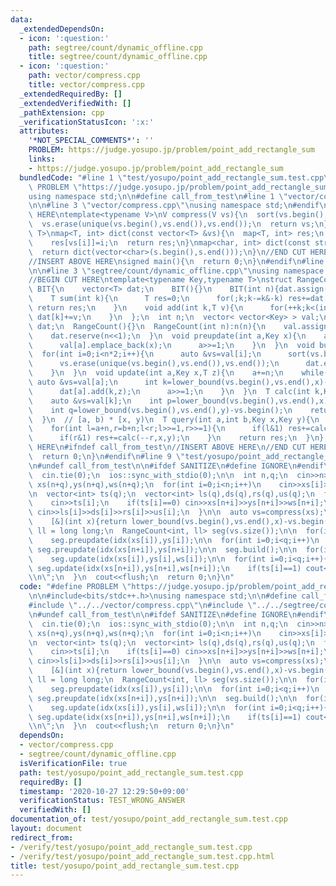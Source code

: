 ```yaml
---
data:
  _extendedDependsOn:
  - icon: ':question:'
    path: segtree/count/dynamic_offline.cpp
    title: segtree/count/dynamic_offline.cpp
  - icon: ':question:'
    path: vector/compress.cpp
    title: vector/compress.cpp
  _extendedRequiredBy: []
  _extendedVerifiedWith: []
  _pathExtension: cpp
  _verificationStatusIcon: ':x:'
  attributes:
    '*NOT_SPECIAL_COMMENTS*': ''
    PROBLEM: https://judge.yosupo.jp/problem/point_add_rectangle_sum
    links:
    - https://judge.yosupo.jp/problem/point_add_rectangle_sum
  bundledCode: "#line 1 \"test/yosupo/point_add_rectangle_sum.test.cpp\"\n#define\
    \ PROBLEM \"https://judge.yosupo.jp/problem/point_add_rectangle_sum\"\n\n#include<bits/stdc++.h>\n\
    using namespace std;\n\n#define call_from_test\n#line 1 \"vector/compress.cpp\"\
    \n\n#line 3 \"vector/compress.cpp\"\nusing namespace std;\n#endif\n\n//BEGIN CUT\
    \ HERE\ntemplate<typename V>\nV compress(V vs){\n  sort(vs.begin(),vs.end());\n\
    \  vs.erase(unique(vs.begin(),vs.end()),vs.end());\n  return vs;\n}\ntemplate<typename\
    \ T>\nmap<T, int> dict(const vector<T> &vs){\n  map<T, int> res;\n  for(int i=0;i<(int)vs.size();i++)\n\
    \    res[vs[i]]=i;\n  return res;\n}\nmap<char, int> dict(const string &s){\n\
    \  return dict(vector<char>(s.begin(),s.end()));\n}\n//END CUT HERE\n#ifndef call_from_test\n\
    //INSERT ABOVE HERE\nsigned main(){\n  return 0;\n}\n#endif\n#line 1 \"segtree/count/dynamic_offline.cpp\"\
    \n\n#line 3 \"segtree/count/dynamic_offline.cpp\"\nusing namespace std;\n#endif\n\
    //BEGIN CUT HERE\ntemplate<typename Key,typename T>\nstruct RangeCount{\n  struct\
    \ BIT{\n    vector<T> dat;\n    BIT(){}\n    BIT(int n){dat.assign(++n,0);}\n\
    \    T sum(int k){\n      T res=0;\n      for(;k;k-=k&-k) res+=dat[k];\n     \
    \ return res;\n    }\n    void add(int k,T v){\n      for(++k;k<(int)dat.size();k+=k&-k)\
    \ dat[k]+=v;\n    }\n  };\n  int n;\n  vector< vector<Key> > val;\n  vector<BIT>\
    \ dat;\n  RangeCount(){}\n  RangeCount(int n):n(n){\n    val.assign(n<<1,vector<Key>());\n\
    \    dat.reserve(n<<1);\n  }\n  void preupdate(int a,Key x){\n    a+=n;\n    while(a){\n\
    \      val[a].emplace_back(x);\n      a>>=1;\n    }\n  }\n  void build(){\n  \
    \  for(int i=0;i<n*2;i++){\n      auto &vs=val[i];\n      sort(vs.begin(),vs.end());\n\
    \      vs.erase(unique(vs.begin(),vs.end()),vs.end());\n      dat.emplace_back(vs.size());\n\
    \    }\n  }\n  void update(int a,Key x,T z){\n    a+=n;\n    while(a){\n     \
    \ auto &vs=val[a];\n      int k=lower_bound(vs.begin(),vs.end(),x)-vs.begin();\n\
    \      dat[a].add(k,z);\n      a>>=1;\n    }\n  }\n  T calc(int k,Key x,Key y){\n\
    \    auto &vs=val[k];\n    int p=lower_bound(vs.begin(),vs.end(),x)-vs.begin();\n\
    \    int q=lower_bound(vs.begin(),vs.end(),y)-vs.begin();\n    return dat[k].sum(q)-dat[k].sum(p);\n\
    \  }\n  // [a, b) * [x, y)\n  T query(int a,int b,Key x,Key y){\n    T res=0;\n\
    \    for(int l=a+n,r=b+n;l<r;l>>=1,r>>=1){\n      if(l&1) res+=calc(l++,x,y);\n\
    \      if(r&1) res+=calc(--r,x,y);\n    }\n    return res;\n  }\n};\n//END CUT\
    \ HERE\n#ifndef call_from_test\n//INSERT ABOVE HERE\n//END CUT HERE\nsigned main(){\n\
    \  return 0;\n}\n#endif\n#line 9 \"test/yosupo/point_add_rectangle_sum.test.cpp\"\
    \n#undef call_from_test\n\n#ifdef SANITIZE\n#define IGNORE\n#endif\n\nsigned main(){\n\
    \  cin.tie(0);\n  ios::sync_with_stdio(0);\n\n  int n,q;\n  cin>>n>>q;\n\n  vector<int>\
    \ xs(n+q),ys(n+q),ws(n+q);\n  for(int i=0;i<n;i++)\n    cin>>xs[i]>>ys[i]>>ws[i];\n\
    \n  vector<int> ts(q);\n  vector<int> ls(q),ds(q),rs(q),us(q);\n  for(int i=0;i<q;i++){\n\
    \    cin>>ts[i];\n    if(ts[i]==0) cin>>xs[n+i]>>ys[n+i]>>ws[n+i];\n    if(ts[i]==1)\
    \ cin>>ls[i]>>ds[i]>>rs[i]>>us[i];\n  }\n\n  auto vs=compress(xs);\n  auto idx=\n\
    \    [&](int x){return lower_bound(vs.begin(),vs.end(),x)-vs.begin();};\n\n  using\
    \ ll = long long;\n  RangeCount<int, ll> seg(vs.size());\n\n  for(int i=0;i<n;i++)\n\
    \    seg.preupdate(idx(xs[i]),ys[i]);\n\n  for(int i=0;i<q;i++)\n    if(ts[i]==0)\
    \ seg.preupdate(idx(xs[n+i]),ys[n+i]);\n\n  seg.build();\n\n  for(int i=0;i<n;i++)\n\
    \    seg.update(idx(xs[i]),ys[i],ws[i]);\n\n  for(int i=0;i<q;i++){\n    if(ts[i]==0)\
    \ seg.update(idx(xs[n+i]),ys[n+i],ws[n+i]);\n    if(ts[i]==1) cout<<seg.query(idx(ls[i]),idx(rs[i]),ds[i],us[i])<<\"\
    \\n\";\n  }\n  cout<<flush;\n  return 0;\n}\n"
  code: "#define PROBLEM \"https://judge.yosupo.jp/problem/point_add_rectangle_sum\"\
    \n\n#include<bits/stdc++.h>\nusing namespace std;\n\n#define call_from_test\n\
    #include \"../../vector/compress.cpp\"\n#include \"../../segtree/count/dynamic_offline.cpp\"\
    \n#undef call_from_test\n\n#ifdef SANITIZE\n#define IGNORE\n#endif\n\nsigned main(){\n\
    \  cin.tie(0);\n  ios::sync_with_stdio(0);\n\n  int n,q;\n  cin>>n>>q;\n\n  vector<int>\
    \ xs(n+q),ys(n+q),ws(n+q);\n  for(int i=0;i<n;i++)\n    cin>>xs[i]>>ys[i]>>ws[i];\n\
    \n  vector<int> ts(q);\n  vector<int> ls(q),ds(q),rs(q),us(q);\n  for(int i=0;i<q;i++){\n\
    \    cin>>ts[i];\n    if(ts[i]==0) cin>>xs[n+i]>>ys[n+i]>>ws[n+i];\n    if(ts[i]==1)\
    \ cin>>ls[i]>>ds[i]>>rs[i]>>us[i];\n  }\n\n  auto vs=compress(xs);\n  auto idx=\n\
    \    [&](int x){return lower_bound(vs.begin(),vs.end(),x)-vs.begin();};\n\n  using\
    \ ll = long long;\n  RangeCount<int, ll> seg(vs.size());\n\n  for(int i=0;i<n;i++)\n\
    \    seg.preupdate(idx(xs[i]),ys[i]);\n\n  for(int i=0;i<q;i++)\n    if(ts[i]==0)\
    \ seg.preupdate(idx(xs[n+i]),ys[n+i]);\n\n  seg.build();\n\n  for(int i=0;i<n;i++)\n\
    \    seg.update(idx(xs[i]),ys[i],ws[i]);\n\n  for(int i=0;i<q;i++){\n    if(ts[i]==0)\
    \ seg.update(idx(xs[n+i]),ys[n+i],ws[n+i]);\n    if(ts[i]==1) cout<<seg.query(idx(ls[i]),idx(rs[i]),ds[i],us[i])<<\"\
    \\n\";\n  }\n  cout<<flush;\n  return 0;\n}\n"
  dependsOn:
  - vector/compress.cpp
  - segtree/count/dynamic_offline.cpp
  isVerificationFile: true
  path: test/yosupo/point_add_rectangle_sum.test.cpp
  requiredBy: []
  timestamp: '2020-10-27 12:29:50+09:00'
  verificationStatus: TEST_WRONG_ANSWER
  verifiedWith: []
documentation_of: test/yosupo/point_add_rectangle_sum.test.cpp
layout: document
redirect_from:
- /verify/test/yosupo/point_add_rectangle_sum.test.cpp
- /verify/test/yosupo/point_add_rectangle_sum.test.cpp.html
title: test/yosupo/point_add_rectangle_sum.test.cpp
---
```

